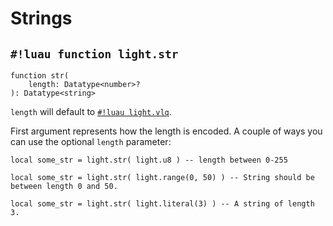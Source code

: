 # Strings

## `#!luau function light.str`

```luau title='<!-- client --> <!-- server --> <!-- shared --> <!-- sync -->'
function str(
    length: Datatype<number>?
): Datatype<string>
```

`length` will default to [`#!luau light.vlq`](./vlq.md).

First argument represents how the length is encoded. A couple of ways you can use the optional `length` parameter:

```luau
local some_str = light.str( light.u8 ) -- length between 0-255
```

```luau
local some_str = light.str( light.range(0, 50) ) -- String should be between length 0 and 50.
```

```luau
local some_str = light.str( light.literal(3) ) -- A string of length 3.
```
